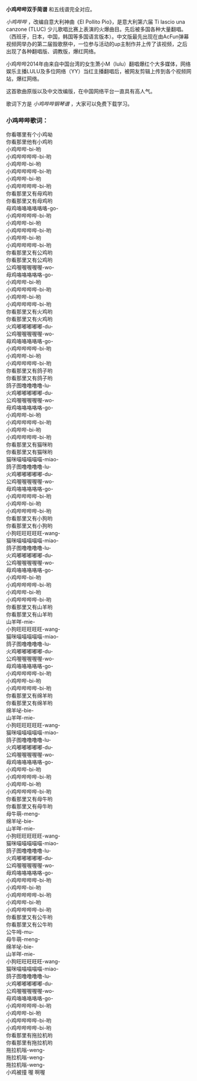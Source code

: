 

**小鸡哔哔双手简谱** 和五线谱完全对应。

_小鸡哔哔_ ，改编自意大利神曲《El Pollito Pio》，是意大利第六届 Ti lascio una canzone (TLUC)
少儿歌唱比赛上表演的火爆曲目。先后被多国各种大量翻唱。（西班牙，日本，中国，韩国等多国语言版本）。中文版最先出现在由AcFun弹幕视频网举办的第二届毁歌祭中，一位参与活动的up主制作并上传了该视频，之后出现了各种翻唱版、调教版，爆红网络。

小鸡哔哔2014年由来自中国台湾的女生萧小M（lulu）翻唱爆红个大多媒体，网络娱乐主播LULU及多位网络（YY）当红主播翻唱后，被网友剪辑上传到各个视频网站，爆红网络。

这首歌曲原版以及中文改编版，在中国网络平台一直具有高人气。

歌词下方是 _小鸡哔哔钢琴谱_ ，大家可以免费下载学习。

### 小鸡哔哔歌词：

你看哪里有个小鸡呦  
你看那里他有小鸡哟  
小鸡哔哔-bi-哟  
小鸡哔哔哔哔-bi-哟  
小鸡哔哔-bi-哟  
小鸡哔哔哔哔-bi-哟  
小鸡哔哔-bi-哟  
小鸡哔哔哔哔-bi-哟  
你看那里又有母鸡哟  
你看那里又有母鸡哟  
母鸡咯咯咯咯咯咯-go-  
小鸡哔哔哔哔-bi-哟  
小鸡哔哔-bi-哟  
小鸡哔哔哔哔-bi-哟  
小鸡哔哔-bi-哟  
小鸡哔哔哔哔-bi-哟  
你看那里又有公鸡哟  
你看那里又有公鸡哟  
公鸡喔喔喔喔喔-wo-  
母鸡咯咯咯咯咯-go-  
小鸡哔哔-bi-哟  
小鸡哔哔哔哔-bi-哟  
小鸡哔哔-bi-哟  
小鸡哔哔哔哔-bi-哟  
你看那里又有火鸡哟  
你看那里又有火鸡哟  
火鸡嘟嘟嘟嘟嘟-du-  
公鸡喔喔喔喔喔-wo-  
母鸡咯咯咯咯咯-go-  
小鸡哔哔哔哔-bi-哟  
小鸡哔哔-bi-哟  
小鸡哔哔哔哔-bi-哟  
你看那里又有鸽子哟  
你看那里又有鸽子哟  
鸽子图噜噜噜噜-lu-  
火鸡嘟嘟嘟嘟嘟-du-  
公鸡喔喔喔喔喔-wo-  
母鸡咯咯咯咯咯-go-  
小鸡哔哔-bi-哟  
小鸡哔哔哔哔-bi-哟  
小鸡哔哔-bi-哟  
小鸡哔哔哔哔-bi-哟  
你看那里又有猫咪哟  
你看那里又有猫咪哟  
猫咪喵喵喵喵喵-miao-  
鸽子图噜噜噜噜-lu-  
火鸡嘟嘟嘟嘟嘟-du-  
公鸡喔喔喔喔喔-wo-  
母鸡咯咯咯咯咯-go-  
小鸡哔哔哔哔-bi-哟  
小鸡哔哔-bi-哟  
小鸡哔哔哔哔-bi-哟  
你看那里又有小狗哟  
你看那里又有小狗哟  
小狗旺旺旺旺旺-wang-  
猫咪喵喵喵喵喵-miao-  
鸽子图噜噜噜噜-lu-  
火鸡嘟嘟嘟嘟嘟-du-  
公鸡喔喔喔喔喔-wo-  
母鸡咯咯咯咯咯-go-  
小鸡哔哔-bi-哟  
小鸡哔哔哔哔-bi-哟  
小鸡哔哔-bi-哟  
小鸡哔哔哔哔-bi-哟  
你看那里又有山羊哟  
你看那里又有山羊哟  
山羊咩-mie-  
小狗旺旺旺旺旺-wang-  
猫咪喵喵喵喵喵-miao-  
鸽子图噜噜噜噜-lu-  
火鸡嘟嘟嘟嘟嘟-du-  
公鸡喔喔喔喔喔-wo-  
母鸡咯咯咯咯咯-go-  
小鸡哔哔哔哔-bi-哟  
小鸡哔哔-bi-哟  
小鸡哔哔哔哔-bi-哟  
你看那里又有绵羊哟  
你看那里又有绵羊哟  
绵羊咇-bie-  
山羊咩-mie-  
小狗旺旺旺旺旺-wang-  
猫咪喵喵喵喵喵-miao-  
鸽子图噜噜噜噜-lu-  
火鸡嘟嘟嘟嘟嘟-du-  
公鸡喔喔喔喔喔-wo-  
母鸡咯咯咯咯咯-go-  
小鸡哔哔-bi-哟  
小鸡哔哔哔哔-bi-哟  
小鸡哔哔-bi-哟  
小鸡哔哔哔哔-bi-哟  
你看那里又有母牛哟  
你看那里又有母牛哟  
母牛萌-meng-  
绵羊咇-bie-  
山羊咩-mie-  
小狗旺旺旺旺旺-wang-  
猫咪喵喵喵喵喵-miao-  
鸽子图噜噜噜噜-lu-  
火鸡嘟嘟嘟嘟嘟-du-  
公鸡喔喔喔喔喔-wo-  
母鸡咯咯咯咯咯-go-  
小鸡哔哔哔哔-bi-哟  
小鸡哔哔-bi-哟  
小鸡哔哔哔哔-bi-哟  
小鸡哔哔-bi-哟  
小鸡哔哔哔哔-bi-哟  
你看那里又有公牛哟  
你看那里又有公牛哟  
公牛呣-mu-  
母牛萌-meng-  
绵羊咇-bie-  
山羊咩-mie-  
小狗旺旺旺旺旺-wang-  
猫咪喵喵喵喵喵-miao-  
鸽子图噜噜噜噜-lu-  
火鸡嘟嘟嘟嘟嘟-du-  
公鸡喔喔喔喔喔-wo-  
母鸡咯咯咯咯咯-go-  
小鸡哔哔哔哔-bi-哟  
小鸡哔哔-bi-哟  
小鸡哔哔哔哔-bi-哟  
小鸡哔哔哔哔-bi-哟  
你看那里有拖拉机哟  
你看那里有拖拉机哟  
拖拉机嗡-weng-  
拖拉机嗡-weng-  
拖拉机嗡-weng-  
小鸡被撞 喔 啊喔


